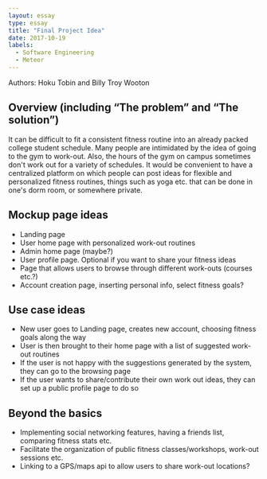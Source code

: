 ```yaml
---
layout: essay
type: essay
title: "Final Project Idea"
date: 2017-10-19
labels:
  - Software Engineering
  - Meteor
---
```

Authors: Hoku Tobin and Billy Troy Wooton

<h2>Overview (including “The problem” and “The solution”)</h2>
It can be difficult to fit a consistent fitness routine into an already packed college student schedule. Many people are intimidated by the idea of going to the gym to work-out. Also, the hours of the gym on campus sometimes don't work out for a variety of schedules. It would be convenient to have a centralized platform on which people can post ideas for flexible and personalized fitness routines, things such as yoga etc. that can be done in one's dorm room, or somewhere private.

<h2>Mockup page ideas</h2>
<ul>
  <li>Landing page</li>
  <li>User home page with personalized work-out routines</li>
  <li>Admin home page (maybe?)</li>
  <li>User profile page. Optional if you want to share your fitness ideas</li>
  <li>Page that allows users to browse through different work-outs (courses etc.?)</li>
  <li>Account creation page, inserting personal info, select fitness goals?</li>
</ul>

<h2>Use case ideas</h2>
<ul>
  <li>New user goes to Landing page, creates new account, choosing fitness goals along the way</li>
  <li>User is then brought to their home page with a list of suggested work-out routines</li>
  <li>If the user is not happy with the suggestions generated by the system, they can go to the browsing page</li>
  <li>If the user wants to share/contribute their own work out ideas, they can set up a public profile page to do so</li>
</ul>

<h2>Beyond the basics</h2>
<ul>
  <li>Implementing social networking features, having a friends list, comparing fitness stats etc.</li>
  <li>Facilitate the organization of public fitness classes/workshops, work-out sessions etc.</li>
  <li>Linking to a GPS/maps api to allow users to share work-out locations?</li>
</ul>
